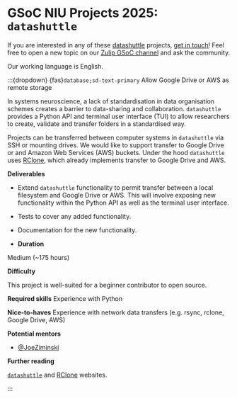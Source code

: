 # GSoC NIU Projects 2025: `datashuttle`

If you are interested in any of these [datashuttle](https://github.com/neuroinformatics-unit/datashuttle) projects, [get in touch](https://datashuttle.neuroinformatics.dev/pages/community/index.html)! Feel free to open a new topic on our [Zulip GSoC channel](https://neuroinformatics.zulipchat.com/#narrow/channel/487898-GSoC) and ask the community.

Our working language is English.


<!-- ------------------------------ -->
:::{dropdown} {fas}`database;sd-text-primary` Allow Google Drive or AWS as remote storage

In systems neuroscience, a lack of standardisation in data organisation schemes creates a barrier to data-sharing
and collaboration. ``datashuttle`` provides a Python API and terminal user interface (TUI) to allow researchers
to create, validate and transfer folders in a standardised way.

Projects can be transferred between computer systems in ``datashuttle`` via SSH or mounting drives.
We would like to support transfer to Google Drive or and Amazon Web Services (AWS) buckets.
Under the hood ``datashuttle`` uses [RClone](https://rclone.org/), which already implements transfer to Google Drive and AWS.

**Deliverables**
<!-- Goals, or expected status after Community Bonding Period, Start of Coding, End of Coding. Stretch goals? -->
- Extend ``datashuttle`` functionality to permit transfer between a local filesystem and Google Drive or AWS. This will involve exposing new functionality within the Python API as well as the terminal user interface.
- Tests to cover any added functionality.
- Documentation for the new functionality.

- **Duration**
<!-- Small (~90 hours), Medium (~175 hours) or Large (~350 hours)  -->
Medium (~175 hours)


**Difficulty**
<!-- Is this project geared more toward a student level or a more advanced developer level? -->
This project is well-suited for a beginner contributor to open source. 


**Required skills**
Experience with Python

**Nice-to-haves**
Experience with network data transfers (e.g. rsync, rclone, Google Drive, AWS)

**Potential mentors**
- [@JoeZiminski](https://github.com/JoeZiminski)

**Further reading**
<!-- The best pages include links to more detailed descriptions and related materials for each project. They might even include actual use cases! -->

[``datashuttle``](https://datashuttle.neuroinformatics.dev/index.html) and [RClone](https://rclone.org/) websites.

:::

